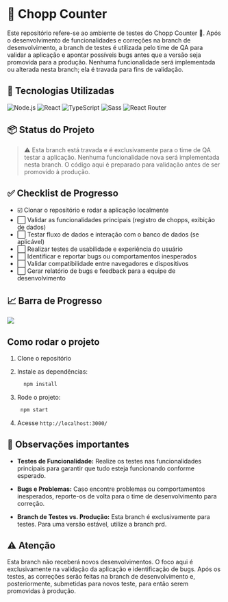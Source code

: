 # 🍺 Chopp Counter

Este repositório refere-se ao ambiente de testes do Chopp Counter 🍻. Após o desenvolvimento de funcionalidades e correções na branch de desenvolvimento, a branch de testes é utilizada pelo time de QA para validar a aplicação e apontar possíveis bugs antes que a versão seja promovida para a produção. Nenhuma funcionalidade será implementada ou alterada nesta branch; ela é travada para fins de validação.

## 🚀 Tecnologias Utilizadas

![Node.js](https://img.shields.io/badge/Node.js-22.15.0-339933?logo=node.js)
![React](https://img.shields.io/badge/React-19.1.0-61DAFB?logo=react)
![TypeScript](https://img.shields.io/badge/TypeScript-4.9.5-3178C6?logo=typescript)
![Sass](https://img.shields.io/badge/Sass-1.87.0-CC6699?logo=sass)
![React Router](https://img.shields.io/badge/React_Router-7.5.2-CA4245?logo=reactrouter)

## 📦 Status do Projeto
>
> ⚠️ Esta branch está travada e é exclusivamente para o time de QA testar a aplicação. Nenhuma funcionalidade nova será implementada nesta branch. O código aqui é preparado para validação antes de ser promovido à produção.

## ✅ Checklist de Progresso

- ☑️ Clonar o repositório e rodar a aplicação localmente
- ⬜ Validar as funcionalidades principais (registro de chopps, exibição de dados)
- ⬜ Testar fluxo de dados e interação com o banco de dados (se aplicável)
- ⬜ Realizar testes de usabilidade e experiência do usuário
- ⬜ Identificar e reportar bugs ou comportamentos inesperados
- ⬜ Validar compatibilidade entre navegadores e dispositivos
- ⬜ Gerar relatório de bugs e feedback para a equipe de desenvolvimento

## 📈 Barra de Progresso

![](https://geps.dev/progress/10?dangerColor=800000&warningColor=ff9900&successColor=006600)

## Como rodar o projeto

1. Clone o repositório
2. Instale as dependências:

    ```bash
      npm install
    ```

3. Rode o projeto:

   ```bash
    npm start
   ```

4. Acesse ``http://localhost:3000/``

## 📌 Observações importantes

- __Testes de Funcionalidade:__ Realize os testes nas funcionalidades principais para garantir que tudo esteja funcionando conforme esperado.

- __Bugs e Problemas:__ Caso encontre problemas ou comportamentos inesperados, reporte-os de volta para o time de desenvolvimento para correção.

- __Branch de Testes vs. Produção:__ Esta branch é exclusivamente para testes. Para uma versão estável, utilize a branch prd.

## ⚠️ Atenção

Esta branch não receberá novos desenvolvimentos. O foco aqui é exclusivamente na validação da aplicação e identificação de bugs. Após os testes, as correções serão feitas na branch de desenvolvimento e, posteriormente, submetidas para novos teste, para então serem promovidas à produção.
